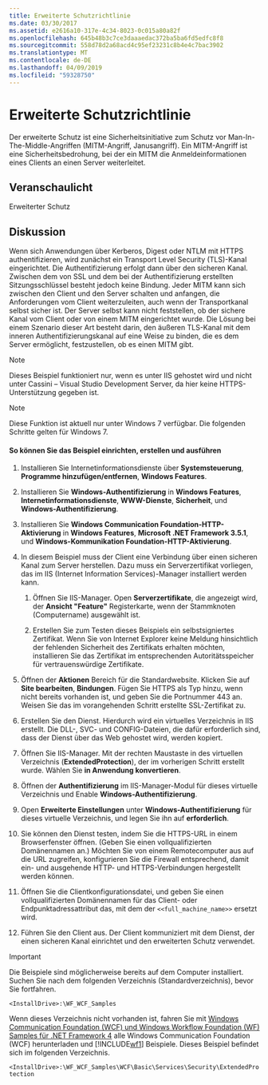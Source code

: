```yaml
---
title: Erweiterte Schutzrichtlinie
ms.date: 03/30/2017
ms.assetid: e2616a10-317e-4c34-8023-0c015a80a82f
ms.openlocfilehash: 645b48b3c7ce3daaaedac372ba5ba6fd5edfc8f8
ms.sourcegitcommit: 558d78d2a68acd4c95ef23231c8b4e4c7bac3902
ms.translationtype: MT
ms.contentlocale: de-DE
ms.lasthandoff: 04/09/2019
ms.locfileid: "59328750"
---
```

# <a name="extended-protection-policy"></a>Erweiterte Schutzrichtlinie
Der erweiterte Schutz ist eine Sicherheitsinitiative zum Schutz vor Man-In-The-Middle-Angriffen (MITM-Angriff, Janusangriff). Ein MITM-Angriff ist eine Sicherheitsbedrohung, bei der ein MITM die Anmeldeinformationen eines Clients an einen Server weiterleitet.  
  
## <a name="demonstrates"></a>Veranschaulicht  
 Erweiterter Schutz  
  
## <a name="discussion"></a>Diskussion  
 Wenn sich Anwendungen über Kerberos, Digest oder NTLM mit HTTPS authentifizieren, wird zunächst ein Transport Level Security (TLS)-Kanal eingerichtet. Die Authentifizierung erfolgt dann über den sicheren Kanal. Zwischen dem von SSL und dem bei der Authentifizierung erstellten Sitzungsschlüssel besteht jedoch keine Bindung. Jeder MITM kann sich zwischen den Client und den Server schalten und anfangen, die Anforderungen vom Client weiterzuleiten, auch wenn der Transportkanal selbst sicher ist. Der Server selbst kann nicht feststellen, ob der sichere Kanal vom Client oder von einem MITM eingerichtet wurde. Die Lösung bei einem Szenario dieser Art besteht darin, den äußeren TLS-Kanal mit dem inneren Authentifizierungskanal auf eine Weise zu binden, die es dem Server ermöglicht, festzustellen, ob es einen MITM gibt.  
  
> [!NOTE]
>  Dieses Beispiel funktioniert nur, wenn es unter IIS gehostet wird und nicht unter Cassini – Visual Studio Development Server, da hier keine HTTPS-Unterstützung gegeben ist.  
  
> [!NOTE]
>  Diese Funktion ist aktuell nur unter Windows 7 verfügbar. Die folgenden Schritte gelten für Windows 7.  
  
#### <a name="to-set-up-build-and-run-the-sample"></a>So können Sie das Beispiel einrichten, erstellen und ausführen  
  
1. Installieren Sie Internetinformationsdienste über **Systemsteuerung**, **Programme hinzufügen/entfernen**, **Windows Features**.  
  
2. Installieren Sie **Windows-Authentifizierung** in **Windows Features**, **Internetinformationsdienste**, **WWW-Dienste**,  **Sicherheit**, und **Windows-Authentifizierung**.  
  
3. Installieren Sie **Windows Communication Foundation-HTTP-Aktivierung** in **Windows Features**, **Microsoft .NET Framework 3.5.1**, und **Windows-Kommunikation Foundation-HTTP-Aktivierung**.  
  
4. In diesem Beispiel muss der Client eine Verbindung über einen sicheren Kanal zum Server herstellen. Dazu muss ein Serverzertifikat vorliegen, das im IIS (Internet Information Services)-Manager installiert werden kann.  
  
    1.  Öffnen Sie IIS-Manager. Open **Serverzertifikate**, die angezeigt wird, der **Ansicht "Feature"** Registerkarte, wenn der Stammknoten (Computername) ausgewählt ist.  
  
    2.  Erstellen Sie zum Testen dieses Beispiels ein selbstsigniertes Zertifikat. Wenn Sie von Internet Explorer keine Meldung hinsichtlich der fehlenden Sicherheit des Zertifikats erhalten möchten, installieren Sie das Zertifikat im entsprechenden Autoritätsspeicher für vertrauenswürdige Zertifikate.  
  
5. Öffnen der **Aktionen** Bereich für die Standardwebsite. Klicken Sie auf **Site bearbeiten**, **Bindungen**. Fügen Sie HTTPS als Typ hinzu, wenn nicht bereits vorhanden ist, und geben Sie die Portnummer 443 an. Weisen Sie das im vorangehenden Schritt erstellte SSL-Zertifikat zu.  
  
6. Erstellen Sie den Dienst. Hierdurch wird ein virtuelles Verzeichnis in IIS erstellt. Die DLL-, SVC- und CONFIG-Dateien, die dafür erforderlich sind, dass der Dienst über das Web gehostet wird, werden kopiert.  
  
7. Öffnen Sie IIS-Manager. Mit der rechten Maustaste in des virtuellen Verzeichnis (**ExtendedProtection**), der im vorherigen Schritt erstellt wurde. Wählen Sie **in Anwendung konvertieren**.  
  
8. Öffnen der **Authentifizierung** im IIS-Manager-Modul für dieses virtuelle Verzeichnis und Enable **Windows-Authentifizierung**.  
  
9. Open **Erweiterte Einstellungen** unter **Windows-Authentifizierung** für dieses virtuelle Verzeichnis, und legen Sie ihn auf **erforderlich**.  
  
10. Sie können den Dienst testen, indem Sie die HTTPS-URL in einem Browserfenster öffnen. (Geben Sie einen vollqualifizierten Domänennamen an.) Möchten Sie von einem Remotecomputer aus auf die URL zugreifen, konfigurieren Sie die Firewall entsprechend, damit ein- und ausgehende HTTP- und HTTPS-Verbindungen hergestellt werden können.  
  
11. Öffnen Sie die Clientkonfigurationsdatei, und geben Sie einen vollqualifizierten Domänennamen für das Client- oder Endpunktadressattribut das, mit dem der `<<full_machine_name>>` ersetzt wird.  
  
12. Führen Sie den Client aus. Der Client kommuniziert mit dem Dienst, der einen sicheren Kanal einrichtet und den erweiterten Schutz verwendet.  
  
> [!IMPORTANT]
>  Die Beispiele sind möglicherweise bereits auf dem Computer installiert. Suchen Sie nach dem folgenden Verzeichnis (Standardverzeichnis), bevor Sie fortfahren.  
>   
>  `<InstallDrive>:\WF_WCF_Samples`  
>   
>  Wenn dieses Verzeichnis nicht vorhanden ist, fahren Sie mit [Windows Communication Foundation (WCF) und Windows Workflow Foundation (WF) Samples für .NET Framework 4](https://go.microsoft.com/fwlink/?LinkId=150780) alle Windows Communication Foundation (WCF) herunterladen und [!INCLUDE[wf1](../../../../includes/wf1-md.md)] Beispiele. Dieses Beispiel befindet sich im folgenden Verzeichnis.  
>   
>  `<InstallDrive>:\WF_WCF_Samples\WCF\Basic\Services\Security\ExtendedProtection`
